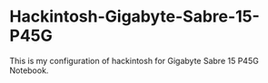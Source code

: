 # Hackintosh-Gigabyte-Sabre-15-P45G
This is my configuration of hackintosh for Gigabyte Sabre 15 P45G Notebook.
